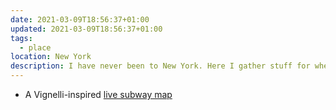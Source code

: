 ```yaml
---
date: 2021-03-09T18:56:37+01:00
updated: 2021-03-09T18:56:37+01:00
tags:
  - place
location: New York
description: I have never been to New York. Here I gather stuff for when I will
---
```

- A Vignelli-inspired [live subway map](https://map.mta.info 'MTA Live Subway Map')
